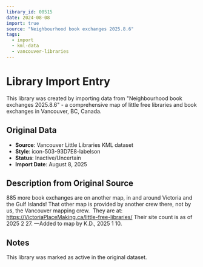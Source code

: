 ```yaml
---
library_id: 00515
date: 2024-08-08
import: true
source: "Neighbourhood book exchanges 2025.8.6"
tags:
  - import
  - kml-data
  - vancouver-libraries
---
```


# Library Import Entry

This library was created by importing data from "Neighbourhood book exchanges 2025.8.6" - a comprehensive map of little free libraries and book exchanges in Vancouver, BC, Canada.

## Original Data

- **Source**: Vancouver Little Libraries KML dataset
- **Style**: icon-503-93D7E8-labelson
- **Status**: Inactive/Uncertain
- **Import Date**: August 8, 2025

## Description from Original Source

885 more book exchanges are on another map, in and around Victoria and the Gulf Islands!
That other map is provided by another crew there, not by us, the Vancouver mapping crew.  
They are at: 
https://VictoriaPlaceMaking.ca/little-free-libraries/
Their site count is as of 2025 2 27.
—Added to map by K.D., 2025 1 10.

 

## Notes

This library was marked as active in the original dataset.
